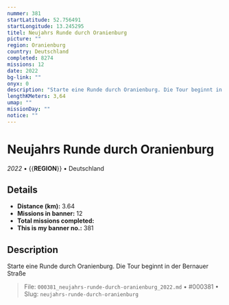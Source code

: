 ```yaml
---
nummer: 381
startLatitude: 52.756491
startLongitude: 13.245295
titel: Neujahrs Runde durch Oranienburg
picture: ""
region: Oranienburg
country: Deutschland
completed: 8274
missions: 12
date: 2022
bg-link: ""
onyx: 0
description: "Starte eine Runde durch Oranienburg. Die Tour beginnt in der Bernauer Straße"
lengthKMeters: 3,64
umap: ""
missionDay: ""
notice: ""
---
```

# Neujahrs Runde durch Oranienburg

*2022* • {{__REGION__}} • Deutschland





## Details
- **Distance (km):** 3.64
- **Missions in banner:** 12
- **Total missions completed:** 
- **This is my banner no.:** 381



## Description
Starte eine Runde durch Oranienburg. Die Tour beginnt in der Bernauer Straße




> File: `000381_neujahrs-runde-durch-oranienburg_2022.md` • #000381 • Slug: `neujahrs-runde-durch-oranienburg`
